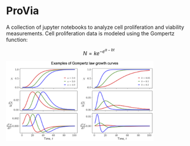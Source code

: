 # ProVia

A collection of jupyter notebooks to analyze cell proliferation and viability measurements. Cell proliferation data is modeled using the Gompertz function:

```math
N = k e^{-e^{a-bt}}
```

<img src="./docs/gompertz-demo.png" width="400" align="center">

